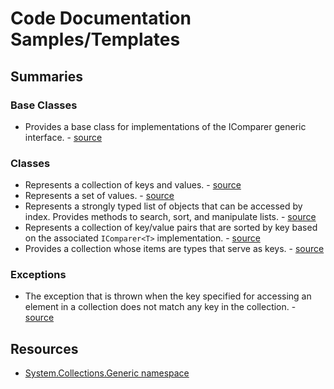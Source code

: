 # Code Documentation Samples/Templates

## Summaries

### Base Classes
- Provides a base class for implementations of the IComparer<T> generic interface. - [source](https://msdn.microsoft.com/en-us/library/cfttsh47(v=vs.110).aspx)

### Classes
- Represents a collection of keys and values. - [source](https://msdn.microsoft.com/en-us/library/xfhwa508(v=vs.110).aspx)
- Represents a set of values. - [source](https://msdn.microsoft.com/en-us/library/bb359438(v=vs.110).aspx)
- Represents a strongly typed list of objects that can be accessed by index. Provides methods to search, sort, and manipulate lists. - [source](https://msdn.microsoft.com/en-us/library/6sh2ey19(v=vs.110).aspx)
- Represents a collection of key/value pairs that are sorted by key based on the associated `IComparer<T>` implementation. - [source](https://msdn.microsoft.com/en-us/library/ms132319(v=vs.110).aspx)
- Provides a collection whose items are types that serve as keys. - [source](https://msdn.microsoft.com/en-us/library/ms404549(v=vs.110).aspx)

### Exceptions
- The exception that is thrown when the key specified for accessing an element in a collection does not match any key in the collection. - [source](https://msdn.microsoft.com/en-us/library/system.collections.generic.keynotfoundexception(v=vs.110).aspx)

## Resources 
- [System.Collections.Generic namespace](https://msdn.microsoft.com/en-us/library/system.collections.generic(v=vs.110).aspx) 
